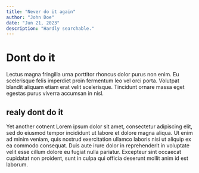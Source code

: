```yaml
---
title: "Never do it again"
author: "John Doe"
date: "Jun 21, 2023"
description: "Hardly searchable."
---
```


# Dont do it
Lectus magna fringilla urna porttitor rhoncus dolor purus non enim. Eu scelerisque felis imperdiet proin fermentum leo vel orci porta. Volutpat blandit aliquam etiam erat velit scelerisque. Tincidunt ornare massa eget egestas purus viverra accumsan in nisl.

## realy dont do it

Yet another cotnent
Lorem ipsum dolor sit amet, consectetur adipiscing elit, sed do eiusmod tempor incididunt ut labore et dolore magna aliqua. Ut enim ad minim veniam, quis nostrud exercitation ullamco laboris nisi ut aliquip ex ea commodo consequat. Duis aute irure dolor in reprehenderit in voluptate velit esse cillum dolore eu fugiat nulla pariatur. Excepteur sint occaecat cupidatat non proident, sunt in culpa qui officia deserunt mollit anim id est laborum.
